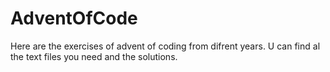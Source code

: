# AdventOfCode
Here are the exercises of advent of coding from difrent years. U can find al the text files you need and the solutions.
